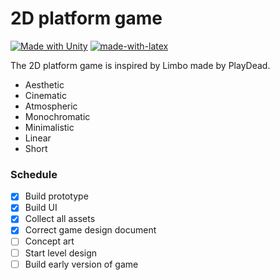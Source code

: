 # 2D platform game

[![Made with Unity](https://img.shields.io/badge/Made%20with-Unity-57b9d3.svg?style=flat&logo=unity)](https://unity3d.com) [![made-with-latex](https://img.shields.io/badge/Made%20with-LaTeX-1f425f.svg)](https://www.latex-project.org/)

The 2D platform game is inspired by Limbo made by PlayDead.

  - Aesthetic
  - Cinematic
  - Atmospheric
  - Monochromatic
  - Minimalistic
  - Linear
  - Short
  
### Schedule
- [x] Build prototype
- [x] Build UI
- [x] Collect all assets
- [x] Correct game design document
- [ ] Concept art
- [ ] Start level design
- [ ] Build early version of game
